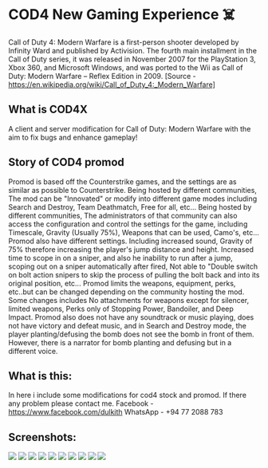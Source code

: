 # COD4 New Gaming Experience ☠️
Call of Duty 4: Modern Warfare is a first-person shooter developed by Infinity Ward and published by Activision. The fourth main installment in the Call of Duty series, it was released in November 2007 for the PlayStation 3, Xbox 360, and Microsoft Windows, and was ported to the Wii as Call of Duty: Modern Warfare – Reflex Edition in 2009.
[Source - https://en.wikipedia.org/wiki/Call_of_Duty_4:_Modern_Warfare]

## What is COD4X
A client and server modification for Call of Duty: Modern Warfare with the aim to fix bugs and enhance gameplay!

## Story of COD4 promod
Promod is based off the Counterstrike games, and the settings are as similar as possible to Counterstrike.
Being hosted by different communities, The mod can be "Innovated" or modify into different game modes including Search and Destroy, Team Deathmatch, Free for all, etc... Being hosted by different communities, The administrators of that community can also access the configuration and control the settings for the game, including Timescale, Gravity (Usually 75%), Weapons that can be used, Camo's, etc...
Promod also have different settings. Including increased sound, Gravity of 75% therefore increasing the player's jump distance and height. Increased time to scope in on a sniper, and also he inability to run after a jump, scoping out on a sniper automatically after fired, Not able to "Double switch on bolt action snipers to skip the process of pulling the bolt back and into its original position, etc...
Promod limits the weapons, equipment, perks, etc..but can be changed depending on the community hosting the mod. Some changes includes No attachments for weapons except for silencer, limited weapons, Perks only of Stopping Power, Bandoiler, and Deep Impact.
Promod also does not have any soundtrack or music playing, does not have victory and defeat music, and in Search and Destroy mode, the player planting/defusing the bomb does not see the bomb in front of them. However, there is a narrator for bomb planting and defusing but in a different voice.

## What is this:
In here i include some modifications for cod4 stock and promod. If there any problem please contact me.
Facebook - https://www.facebook.com/dulkith
WhatsApp - +94 77 2088 783

## Screenshots:
[![](https://github.com/dulkith/cod4/blob/master/screenshots/img%20(4).png?raw=true)](https://github.com/dulkith/cod4/blob/master/screenshots/img%20(4).png?raw=true)
[![](https://github.com/dulkith/cod4/blob/master/screenshots/img%20(5).png?raw=true)](https://github.com/dulkith/cod4/blob/master/screenshots/img%20(5).png?raw=true)
[![](https://github.com/dulkith/cod4/blob/master/screenshots/img%20(2).png?raw=true)](https://github.com/dulkith/cod4/blob/master/screenshots/img%20(2).png?raw=true)
[![](https://github.com/dulkith/cod4/blob/master/screenshots/img%20(3).png?raw=true)](https://github.com/dulkith/cod4/blob/master/screenshots/img%20(3).png?raw=true)
[![](https://github.com/dulkith/cod4/blob/master/screenshots/img%20(7).jpg?raw=true)](https://github.com/dulkith/cod4/blob/master/screenshots/img%20(7).jpg?raw=true)
[![](https://github.com/dulkith/cod4/blob/master/screenshots/img%20(8).jpg?raw=true)](https://github.com/dulkith/cod4/blob/master/screenshots/img%20(8).jpg?raw=true)
[![](https://github.com/dulkith/cod4/blob/master/screenshots/img%20(9).jpg?raw=true)](https://github.com/dulkith/cod4/blob/master/screenshots/img%20(9).jpg?raw=true)
[![](https://github.com/dulkith/cod4/blob/master/screenshots/img%20(10).jpg?raw=true)](https://github.com/dulkith/cod4/blob/master/screenshots/img%20(10).jpg?raw=true)
[![](https://github.com/dulkith/cod4/blob/master/screenshots/img%20(11).jpg?raw=true)](https://github.com/dulkith/cod4/blob/master/screenshots/img%20(11).jpg?raw=true)
[![](https://github.com/dulkith/cod4/blob/master/screenshots/img%20(12).png?raw=true)](https://github.com/dulkith/cod4/blob/master/screenshots/img%20(12).png?raw=true)